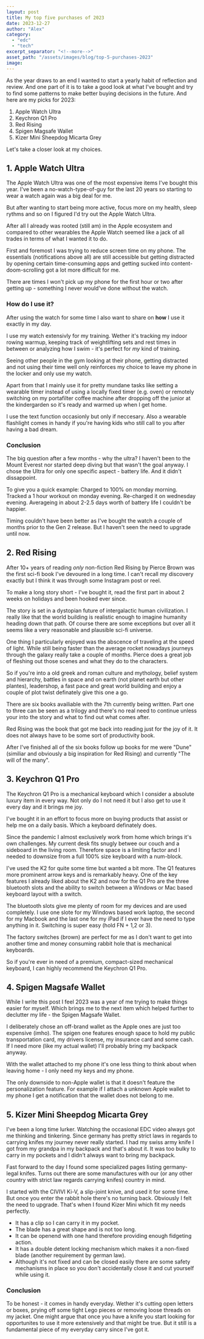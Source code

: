 ```yaml
---
layout: post
title: My top five purchases of 2023
date: 2023-12-27
author: "Alex"
category:
  - "edc"
  - "tech"
excerpt_separator: "<!--more-->"
asset_path: "/assets/images/blog/top-5-purchases-2023"
image: 
---
```


As the year draws to an end I wanted to start a yearly habit of reflection and review. And one part of it is to take a good look at what I've bought and try to find some patterns to make better buying decisions in the future. 
And here are my picks for 2023:

1. Apple Watch Ultra
2. Keychron Q1 Pro
3. Red Rising
4. Spigen Magsafe Wallet
5. Kizer Mini Sheepdog Micarta Grey

Let's take a closer look at my choices.
<!--more-->

## 1. Apple Watch Ultra
The Apple Watch Ultra was one of the most expensive items I've bought this year. I've been a no-watch-type-of-guy for the last 20 years so starting to wear a watch again was a big deal for me. 

But after wanting to start being more active, focus more on my health, sleep rythms and so on I figured I'd try out the Apple Watch Ultra.

After all I already was rooted (still am) in the Apple ecosystem and compared to other wearables the Apple Watch seemed like a jack of all trades in terms of what I wanted it to do.
 
First and foremost I was trying to reduce screen time on my phone. The essentials (notifications above all) are still accessible but getting distracted by opening certain time-consuming apps and getting sucked into content-doom-scrolling got a lot more difficult for me.

There are times I won't pick up my phone for the first hour or two after getting up - something I never would've done without the watch.

### How do I use it?
After using the watch for some time I also want to share on **how** I use it exactly in my day.

I use my watch extensivly for my training. Wether it's tracking my indoor rowing warmup, keeping track of weightlifting sets and rest times in between or analyzing how I swim - it's perfect for *my* kind of training.

Seeing other people in the gym looking at their phone, getting distracted and not using their time well only reinforces my choice to leave my phone in the locker and only use my watch.

Apart from that I mainly use it for pretty mundane tasks like setting a wearable timer instead of using a locally fixed timer (e.g. oven) or remotely switching on my portafilter coffee machine after dropping off the junior at the kindergarden so it's ready and warmed up when I get home.

I use the text function occasionly but only if neccesary. Also a wearable flashlight comes in handy if you're having kids who still call to you after having a bad dream. 

### Conclusion
The big question after a few months - why the ultra? I haven't been to the Mount Everest nor started deep diving but that wasn't the goal anyway. I chose the Ultra for only one specific aspect - battery life. And it didn't dissappoint. 

To give you a quick example: Charged to 100% on monday morning. Tracked a 1 hour workout on monday evening. Re-charged it on wednesday evening.
Averageing in about 2-2.5 days worth of battery life I couldn't be happier. 

Timing couldn't have been better as I've bought the watch a couple of months prior to the Gen 2 release. But I haven't seen the need to upgrade until now.

## 2. Red Rising

After 10+ years of reading *only* non-fiction Red Rising by Pierce Brown was the first sci-fi book I've devoured in a long time. I can't recall my discovery exactly but I think it was through some Instagram post or reel.

To make a long story short - I've bought it, read the first part in about 2 weeks on holidays and been hooked ever since.

The story is set in a dystopian future of intergalactic human civilization. I really like that the world building is realistic enough to imagine humanity heading down that path. Of course there are some exceptions but over all it seems like a very reasonable and plausible sci-fi universe.

One thing I particularly enjoyed was the abscence of traveling at the speed of light. While still being faster than the average rocket nowadays journeys through the galaxy really take a couple of months. Pierce does a great job of fleshing out those scenes and what they do to the characters.

So if you're into a old greek and roman culture and mythology, belief system and hierarchy, battles in space and on earth (not planet earth but other plantes), leadershop, a fast pace and great world building and enjoy a couple of plot twist definately give this one a go.

There are six books availiable with the 7th currently being written. Part one to three can be seen as a trilogy and there's no real need to continue unless your into the story and what to find out what comes after. 

Red Rising was the book that got me back into reading just for the joy of it. It does not always have to be some sort of productivity book. 

After I've finished all of the six books follow up books for me were "Dune" (similiar and obviously a big inspiration for Red Rising) and currently "The will of the many".

## 3. Keychron Q1 Pro

The Keychron Q1 Pro is a mechanical keyboard which I consider a absolute luxury item in every way. Not only do I not need it but I also get to use it every day and it brings me joy. 

I've bought it in an effort to focus more on buying products that assist or help me on a daily basis. Which a keyboard definately does.

Since the pandemic I almost exclusively work from home which brings it's own challenges. My current desk fits snugly betwee our couch and a sideboard in the living room. Therefore space is a limiting factor and I needed to downsize from a full 100% size keyboard with a num-block. 

I've used the K2 for quite some time but wanted a bit more. The Q1 features more prominent arrow keys and is remarkably heavy. One of the key features I already liked about the K2 and now for the Q1 Pro are the three bluetooth slots and the ability to switch between a Windows or Mac based keyboard layout with a switch. 

The bluetooth slots give me plenty of room for my devices and are used completely. I use one slote for my Windows based work laptop, the second for my Macbook and the last one for my iPad if I ever have the need to type anything in it. Switching is super easy (hold FN + 1,2 or 3). 

The factory switches (brown) are perfect for me as I don't want to get into another time and money consuming rabbit hole that is mechanical keyboards. 

So if you're ever in need of a premium, compact-sized mechanical keyboard, I can highly recommend the Keychron Q1 Pro.

## 4. Spigen Magsafe Wallet

While I write this post I feel 2023 was a year of me trying to make things easier for myself. Which brings me to the next item which helped further to declutter my life - the Spigen Magsafe Wallet.

I deliberately chose an off-brand wallet as the Apple ones are just too expensive (imho). The spigen one features enough space to hold my public transportation card, my drivers license, my insurance card and some cash. If I need more (like my actual wallet) I'll probably bring my backpack anyway.

With the wallet attached to my phone it's one less thing to think about when leaving home - I only need my keys and my phone.

The only downside to non-Apple wallet is that it doesn't feature the personalization feature. For example if I attach a unknown Apple wallet to my phone I get a notification that the wallet does not belong to me. 

## 5. Kizer Mini Sheepdog Micarta Grey

I've been a long time lurker. Watching the occasional EDC video always got me thinking and tinkering. Since germany has pretty strict laws in regards to carrying knifes my journey never really started. I had my swiss army knife I got from my grandpa in my backpack and that's about it. It was too bulky to carry in my pockets and I didn't always want to bring my backpack.

Fast forward to the day I found some specialized pages listing germany-legal knifes. Turns out there are some manufactures with our (or any other country with strict law regards carrying knifes) country in mind. 

I started with the CIVIVI Ki-V, a slip-joint knive, and used it for some time.
But once you enter the rabbit hole there's no turning back. Obviously I felt the need to upgrade. That's when I found Kizer Mini which fit my needs perfectly. 
- It has a clip so I can carry it in my pocket. 
- The blade has a great shape and is not too long. 
- It can be openend with one hand therefore providing enough fidgeting action. 
- It has a double detent locking mechanism which makes it a non-fixed blade (another requirement by german law). 
- Although it's not fixed and can be closed easily there are some safety mechanisms in place so you don't accidentally close it and cut yourself while using it.

### Conclusion
To be honest - it comes in handy everyday. Wether it's cutting open letters or boxes, prying off some tight Lego pieces or removing loose threads on my jacket. One might argue that once you have a knife you start looking for opportunites to use it more extensively and that might be true. But it still is a fundamental piece of my everyday carry since I've got it.


